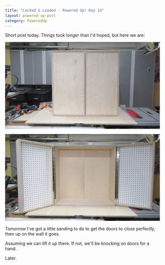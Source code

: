 ```yaml
---
title: "Locked & Loaded - Powered Up! Day 14"
layout: powered-up-post
category: PoweredUp
---
```

Short post today. Things took longer than I'd hoped, but here we are:

![](/assets/images-posts/powered-up-day-14-1-01.jpg)

![](/assets/images-posts/powered-up-day-14-1-02.jpg)

Tomorrow I've got a little sanding to do to get the doors to close perfectly, then up on the wall it goes.

Assuming we can lift it up there. If not, we'll be knocking on doors for a hand.

Later.
